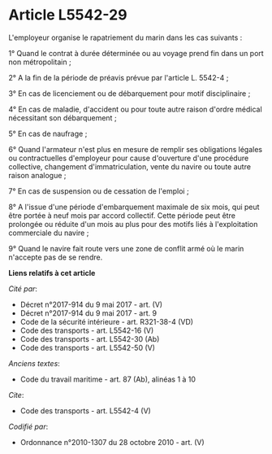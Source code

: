# Article L5542-29

L'employeur organise le rapatriement du marin dans les cas suivants : 

1° Quand le contrat à durée déterminée ou au voyage prend fin dans un port non métropolitain ; 

2° A la fin de la période de préavis prévue par l'article L. 5542-4 ; 

3° En cas de licenciement ou de débarquement pour motif disciplinaire ; 

4° En cas de maladie, d'accident ou pour toute autre raison d'ordre médical nécessitant son débarquement ; 

5° En cas de naufrage ; 

6° Quand l'armateur n'est plus en mesure de remplir ses obligations légales ou contractuelles d'employeur pour cause
d'ouverture d'une procédure collective, changement d'immatriculation, vente du navire ou toute autre raison analogue ; 

7° En cas de suspension ou de cessation de l'emploi ; 

8° A l'issue d'une période d'embarquement maximale de six mois, qui peut être portée à neuf mois par accord collectif. Cette
période peut être prolongée ou réduite d'un mois au plus pour des motifs liés à l'exploitation commerciale du navire ; 

9° Quand le navire fait route vers une zone de conflit armé où le marin n'accepte pas de se rendre.

**Liens relatifs à cet article**

_Cité par_:

  - Décret n°2017-914 du 9 mai 2017 - art. (V)
  - Décret n°2017-914 du 9 mai 2017 - art. 9
  - Code de la sécurité intérieure - art. R321-38-4 (VD)
  - Code des transports - art. L5542-16 (V)
  - Code des transports - art. L5542-30 (Ab)
  - Code des transports - art. L5542-50 (V)

_Anciens textes_:

  - Code du travail maritime - art. 87 (Ab), alinéas 1 à 10

_Cite_:

  - Code des transports - art. L5542-4 (V)

_Codifié par_:

  - Ordonnance n°2010-1307 du 28 octobre 2010 - art. (V)
